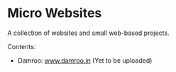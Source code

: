 # Micro Websites
A collection of websites and small web-based projects.

Contents:

* Damroo: www.damroo.in (Yet to be uploaded)
